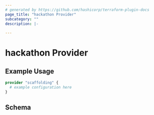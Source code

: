 ```yaml
---
# generated by https://github.com/hashicorp/terraform-plugin-docs
page_title: "hackathon Provider"
subcategory: ""
description: |-
  
---
```


# hackathon Provider



## Example Usage

```terraform
provider "scaffolding" {
  # example configuration here
}
```

<!-- schema generated by tfplugindocs -->
## Schema
